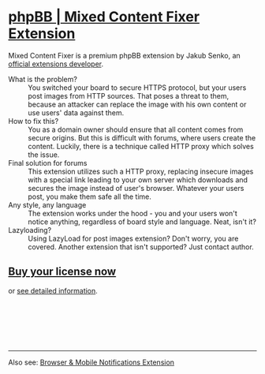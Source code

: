 # [phpBB | Mixed Content Fixer Extension](https://senky.github.io/httpproxy/)

Mixed Content Fixer is a premium phpBB extension by Jakub Senko, an [official extensions developer](https://github.com/orgs/phpbb-extensions/teams/extensions-development-team).

<dl>
  <dt>What is the problem?</dt>
  <dd>You switched your board to secure HTTPS protocol, but your users post images from HTTP sources. That poses a threat to them, because an attacker can replace the image with his own content or use users' data against them.</dd>

  <dt>How to fix this?</dt>
  <dd>You as a domain owner should ensure that all content comes from secure origins. But this is difficult with forums, where users create the content. Luckily, there is a technique called HTTP proxy which solves the issue.</dd>

  <dt>Final solution for forums</dt>
  <dd>This extension utilizes such a HTTP proxy, replacing insecure images with a special link leading to your own server which downloads and secures the image instead of user's browser. Whatever your users post, you make them safe all the time.</dd>

  <dt>Any style, any language</dt>
  <dd>The extension works under the hood - you and your users won't notice anything, regardless of board style and language. Neat, isn't it?</dd>

  <dt>Lazyloading?</dt>
  <dd>Using LazyLoad for post images extension? Don't worry, you are covered. Another extension that isn't supported? Just contact author.</dd>
</dl>

## [Buy your license now](https://senky.github.io/httpproxy/)
or
[see detailed information](https://senky.github.io/httpproxy/).

<br />
<br />
<br />
<br />
<br />

-------------
Also see: [Browser & Mobile Notifications Extension](https://senky.github.io/pushnotifications/)